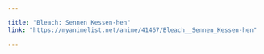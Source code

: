 ```yaml
---

title: "Bleach: Sennen Kessen-hen"
link: "https://myanimelist.net/anime/41467/Bleach__Sennen_Kessen-hen"
     
---
```

